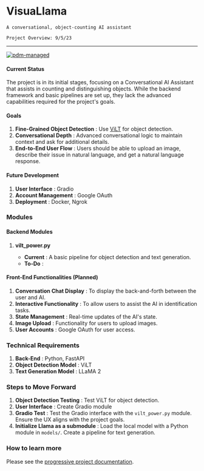 # VisuaLlama

`A conversational, object-counting AI assistant`

`Project Overview: 9/5/23`

---

[![pdm-managed](https://img.shields.io/badge/pdm-managed-blueviolet)](https://pdm.fming.dev)

#### Current Status

The project is in its initial stages, focusing on a Conversational AI Assistant that assists in counting and distinguishing objects. While the backend framework and basic pipelines are set up, they lack the advanced capabilities required for the project's goals.

#### Goals

1. **Fine-Grained Object Detection** : Use [ViLT](https://huggingface.co/dandelin/vilt-b32-finetuned-vqa) for object detection.
2. **Conversational Depth** : Advanced conversational logic to maintain context and ask for additional details.
3. **End-to-End User Flow** : Users should be able to upload an image, describe their issue in natural language, and get a natural language response.

#### Future Development

1. **User Interface** : Gradio
2. **Account Management** : Google OAuth
3. **Deployment** : Docker, Ngrok

### Modules

#### Backend Modules

1. **vilt_power.py**

   * **Current** : A basic pipeline for object detection and text generation.
   * **To-Do** : 

#### Front-End Functionalities (Planned)

1. **Conversation Chat Display** : To display the back-and-forth between the user and AI.
2. **Interactive Functionality** : To allow users to assist the AI in identification tasks.
3. **State Management** : Real-time updates of the AI's state.
4. **Image Upload** : Functionality for users to upload images.
5. **User Accounts** : Google OAuth for user access.

### Technical Requirements

1. **Back-End** : Python, FastAPI
2. **Object Detection Model** : ViLT 
3. **Text Generation Model** : LLaMA 2

### Steps to Move Forward

1. **Object Detection Testing** : Test ViLT for object detection.
2. **User Interface** : Create Gradio module
3. **Gradio Test** : Test the Gradio interface with the `vilt_power.py` module. Ensure the UX aligns with the project goals.
4. **Initialize Llama as a submodule** : Load the local model with a Python module in `models/`. Create a pipeline for text generation.

### How to learn more

Please see the [progressive project documentation](documents/).

